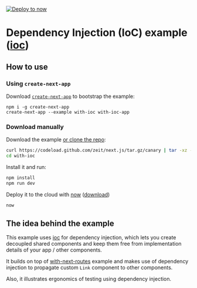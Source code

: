 [![Deploy to now](https://deploy.now.sh/static/button.svg)](https://deploy.now.sh/?repo=https://github.com/zeit/next.js/tree/master/examples/with-ioc)
# Dependency Injection (IoC) example ([ioc](https://github.com/alexindigo/ioc))

## How to use

### Using `create-next-app`

Download [`create-next-app`](https://github.com/segmentio/create-next-app) to bootstrap the example:

```
npm i -g create-next-app
create-next-app --example with-ioc with-ioc-app
```

### Download manually

Download the example [or clone the repo](https://github.com/zeit/next.js):

```bash
curl https://codeload.github.com/zeit/next.js/tar.gz/canary | tar -xz --strip=2 next.js-canary/examples/with-ioc
cd with-ioc
```

Install it and run:

```bash
npm install
npm run dev
```

Deploy it to the cloud with [now](https://zeit.co/now) ([download](https://zeit.co/download))

```bash
now
```

## The idea behind the example

This example uses [ioc](https://github.com/alexindigo/ioc) for dependency injection, which lets you create decoupled shared components and keep them free from implementation details of your app / other components.

It builds on top of [with-next-routes](https://github.com/zeit/next.js/tree/master/examples/with-next-routes) example and makes use of dependency injection to propagate custom `Link` component to other components.

Also, it illustrates ergonomics of testing using dependency injection.
